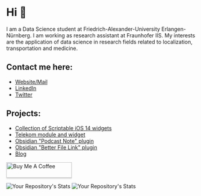 # Hi 👋
I am a Data Science student at Friedrich-Alexander-University Erlangen-Nürnberg. I am working as research assistant at Fraunhofer IIS. My interests are the application of data science in research fields related to localization, transportation and medicine.

## Contact me here:
- <a href="https://www.marc-julian.de">Website/Mail</a>
- <a href="https://www.linkedin.com/in/marcjulian/">LinkedIn</a>
- <a href="https://www.twitter.com/marcjulian_DS">Twitter</a>

## Projects:
- <a href="https://github.com/marcjulianschwarz/scriptable-widgets">Collection of Scriptable iOS 14 widgets</a>
- <a href="https://github.com/marcjulianschwarz/telekom-data-usage-widget">Telekom module and widget</a>
- <a href="https://github.com/marcjulianschwarz/obsidian-podcast-note">Obsidian "Podcast Note" plugin</a>
- <a href="https://github.com/marcjulianschwarz/obsidian-file-link">Obsidian "Better File Link" plugin</a>
- <a href="https://www.marc-julian.de">Blog</a>

<a href="https://www.buymeacoffee.com/marcjulian" target="_blank"><img src="https://www.buymeacoffee.com/assets/img/custom_images/orange_img.png" alt="Buy Me A Coffee" style="height: 41px !important;width: 174px !important;box-shadow: 0px 3px 2px 0px rgba(190, 190, 190, 0.5) !important;-webkit-box-shadow: 0px 3px 2px 0px rgba(190, 190, 190, 0.5) !important;" ></a>

![Your Repository's Stats](https://github-readme-stats.vercel.app/api?username=marcjulianschwarz&show_icons=true)
![Your Repository's Stats](https://github-readme-stats.vercel.app/api/top-langs/?username=marcjulianschwarz&theme=blue-green)
